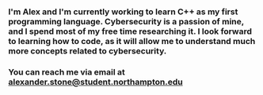 ### I'm Alex and I'm currently working to learn C++ as my first programming language. Cybersecurity is a passion of mine, and I spend most of my free time researching it. I look forward to learning how to code, as it will allow me to understand much more concepts related to cybersecurity. 
### You can reach me via email at alexander.stone@student.northampton.edu
